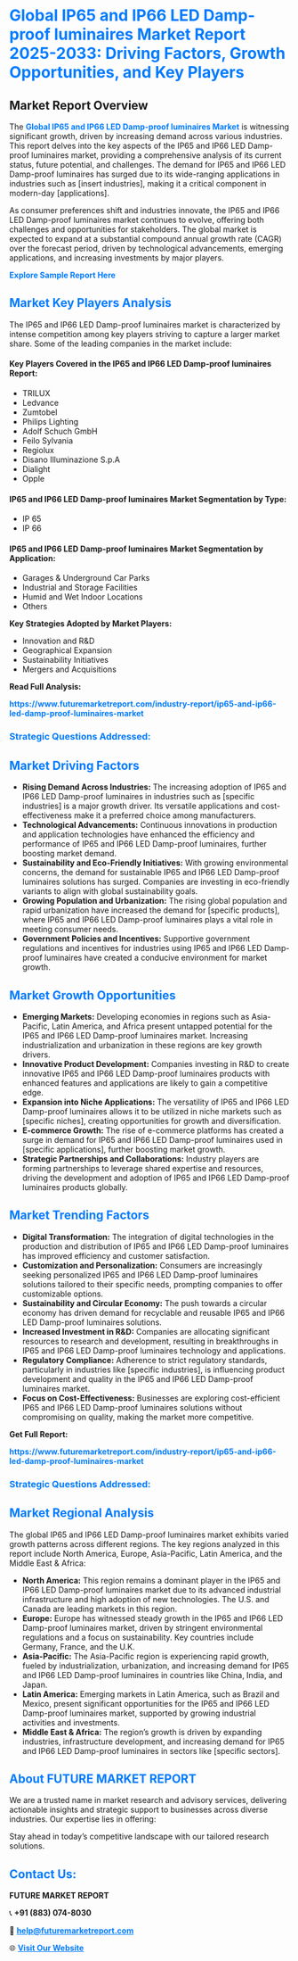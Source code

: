 <h1 style="color: #007BFF;">Global IP65 and IP66 LED Damp-proof luminaires Market Report 2025-2033: Driving Factors, Growth Opportunities, and Key Players</h1>

<section id="overview">
<h2>Market Report Overview</h2>
<p>The <a href="https://www.futuremarketreport.com/industry-report/ip65-and-ip66-led-damp-proof-luminaires-market" style="color: #007BFF; text-decoration: none;"><strong>Global IP65 and IP66 LED Damp-proof luminaires Market</strong></a> is witnessing significant growth, driven by increasing demand across various industries. This report delves into the key aspects of the IP65 and IP66 LED Damp-proof luminaires market, providing a comprehensive analysis of its current status, future potential, and challenges. The demand for IP65 and IP66 LED Damp-proof luminaires has surged due to its wide-ranging applications in industries such as [insert industries], making it a critical component in modern-day [applications].</p>
<p>As consumer preferences shift and industries innovate, the IP65 and IP66 LED Damp-proof luminaires market continues to evolve, offering both challenges and opportunities for stakeholders. The global market is expected to expand at a substantial compound annual growth rate (CAGR) over the forecast period, driven by technological advancements, emerging applications, and increasing investments by major players.</p>
</section>

<section id="overview">
<p><a href="https://www.futuremarketreport.com/request-sample/reportId=42957" style="color: #007BFF; text-decoration: none;"><strong>Explore Sample Report Here</strong></a></p>
</section>

<section id="key-players">
<h2 style="color: #007BFF;">Market Key Players Analysis</h2>
<p>The IP65 and IP66 LED Damp-proof luminaires market is characterized by intense competition among key players striving to capture a larger market share. Some of the leading companies in the market include:</p>
<h4>Key Players Covered in the IP65 and IP66 LED Damp-proof luminaires Report:</h4>
<ul><li>TRILUX</li><li>Ledvance</li><li>Zumtobel</li><li>Philips Lighting</li><li>Adolf Schuch GmbH</li><li>Feilo Sylvania</li><li>Regiolux</li><li>Disano Illuminazione S.p.A</li><li>Dialight</li><li>Opple</li></ul>
<h4>IP65 and IP66 LED Damp-proof luminaires Market Segmentation by Type:</h4>
<ul><li>IP 65</li><li>IP 66</li></ul>

<h4>IP65 and IP66 LED Damp-proof luminaires Market Segmentation by Application:</h4>
<ul><li>Garages &amp; Underground Car Parks</li><li>Industrial and Storage Facilities</li><li>Humid and Wet Indoor Locations</li><li>Others</li></ul>
<p><strong>Key Strategies Adopted by Market Players:</strong></p>
<ul>
<li>Innovation and R&D</li>
<li>Geographical Expansion</li>
<li>Sustainability Initiatives</li>
<li>Mergers and Acquisitions</li>
</ul>
</section>

<section>
<p><strong>Read Full Analysis: </strong></p><a href="https://www.futuremarketreport.com/industry-report/ip65-and-ip66-led-damp-proof-luminaires-market" style="color: #007BFF; text-decoration: none;"><strong>https://www.futuremarketreport.com/industry-report/ip65-and-ip66-led-damp-proof-luminaires-market</strong></a>
<h3 style="color: #007BFF;">Strategic Questions Addressed:</h3>
</section>

<section id="driving-factors">
<h2 style="color: #007BFF;">Market Driving Factors</h2>
<ul>
<li><strong>Rising Demand Across Industries:</strong> The increasing adoption of IP65 and IP66 LED Damp-proof luminaires in industries such as [specific industries] is a major growth driver. Its versatile applications and cost-effectiveness make it a preferred choice among manufacturers.</li>
<li><strong>Technological Advancements:</strong> Continuous innovations in production and application technologies have enhanced the efficiency and performance of IP65 and IP66 LED Damp-proof luminaires, further boosting market demand.</li>
<li><strong>Sustainability and Eco-Friendly Initiatives:</strong> With growing environmental concerns, the demand for sustainable IP65 and IP66 LED Damp-proof luminaires solutions has surged. Companies are investing in eco-friendly variants to align with global sustainability goals.</li>
<li><strong>Growing Population and Urbanization:</strong> The rising global population and rapid urbanization have increased the demand for [specific products], where IP65 and IP66 LED Damp-proof luminaires plays a vital role in meeting consumer needs.</li>
<li><strong>Government Policies and Incentives:</strong> Supportive government regulations and incentives for industries using IP65 and IP66 LED Damp-proof luminaires have created a conducive environment for market growth.</li>
</ul>
</section>

<section id="growth-opportunities">
<h2 style="color: #007BFF;">Market Growth Opportunities</h2>
<ul>
<li><strong>Emerging Markets:</strong> Developing economies in regions such as Asia-Pacific, Latin America, and Africa present untapped potential for the IP65 and IP66 LED Damp-proof luminaires market. Increasing industrialization and urbanization in these regions are key growth drivers.</li>
<li><strong>Innovative Product Development:</strong> Companies investing in R&D to create innovative IP65 and IP66 LED Damp-proof luminaires products with enhanced features and applications are likely to gain a competitive edge.</li>
<li><strong>Expansion into Niche Applications:</strong> The versatility of IP65 and IP66 LED Damp-proof luminaires allows it to be utilized in niche markets such as [specific niches], creating opportunities for growth and diversification.</li>
<li><strong>E-commerce Growth:</strong> The rise of e-commerce platforms has created a surge in demand for IP65 and IP66 LED Damp-proof luminaires used in [specific applications], further boosting market growth.</li>
<li><strong>Strategic Partnerships and Collaborations:</strong> Industry players are forming partnerships to leverage shared expertise and resources, driving the development and adoption of IP65 and IP66 LED Damp-proof luminaires products globally.</li>
</ul>
</section>

<section id="trending-factors">
<h2 style="color: #007BFF;">Market Trending Factors</h2>
<ul>
<li><strong>Digital Transformation:</strong> The integration of digital technologies in the production and distribution of IP65 and IP66 LED Damp-proof luminaires has improved efficiency and customer satisfaction.</li>
<li><strong>Customization and Personalization:</strong> Consumers are increasingly seeking personalized IP65 and IP66 LED Damp-proof luminaires solutions tailored to their specific needs, prompting companies to offer customizable options.</li>
<li><strong>Sustainability and Circular Economy:</strong> The push towards a circular economy has driven demand for recyclable and reusable IP65 and IP66 LED Damp-proof luminaires solutions.</li>
<li><strong>Increased Investment in R&D:</strong> Companies are allocating significant resources to research and development, resulting in breakthroughs in IP65 and IP66 LED Damp-proof luminaires technology and applications.</li>
<li><strong>Regulatory Compliance:</strong> Adherence to strict regulatory standards, particularly in industries like [specific industries], is influencing product development and quality in the IP65 and IP66 LED Damp-proof luminaires market.</li>
<li><strong>Focus on Cost-Effectiveness:</strong> Businesses are exploring cost-efficient IP65 and IP66 LED Damp-proof luminaires solutions without compromising on quality, making the market more competitive.</li>
</ul>
</section>

<section>
<p><strong>Get Full Report: </strong></p><a href="https://www.futuremarketreport.com/industry-report/ip65-and-ip66-led-damp-proof-luminaires-market" style="color: #007BFF; text-decoration: none;"><strong>https://www.futuremarketreport.com/industry-report/ip65-and-ip66-led-damp-proof-luminaires-market</strong></a>
<h3 style="color: #007BFF;">Strategic Questions Addressed:</h3>
</section>


<section id="regional-analysis">
<h2 style="color: #007BFF;">Market Regional Analysis</h2>
<p>The global IP65 and IP66 LED Damp-proof luminaires market exhibits varied growth patterns across different regions. The key regions analyzed in this report include North America, Europe, Asia-Pacific, Latin America, and the Middle East & Africa:</p>
<ul>
<li><strong>North America:</strong> This region remains a dominant player in the IP65 and IP66 LED Damp-proof luminaires market due to its advanced industrial infrastructure and high adoption of new technologies. The U.S. and Canada are leading markets in this region.</li>
<li><strong>Europe:</strong> Europe has witnessed steady growth in the IP65 and IP66 LED Damp-proof luminaires market, driven by stringent environmental regulations and a focus on sustainability. Key countries include Germany, France, and the U.K.</li>
<li><strong>Asia-Pacific:</strong> The Asia-Pacific region is experiencing rapid growth, fueled by industrialization, urbanization, and increasing demand for IP65 and IP66 LED Damp-proof luminaires in countries like China, India, and Japan.</li>
<li><strong>Latin America:</strong> Emerging markets in Latin America, such as Brazil and Mexico, present significant opportunities for the IP65 and IP66 LED Damp-proof luminaires market, supported by growing industrial activities and investments.</li>
<li><strong>Middle East & Africa:</strong> The region’s growth is driven by expanding industries, infrastructure development, and increasing demand for IP65 and IP66 LED Damp-proof luminaires in sectors like [specific sectors].</li>
</ul>
</section>

<footer>
<h2 style="color: #007BFF;">About FUTURE MARKET REPORT</h2>
<p>We are a trusted name in market research and advisory services, delivering actionable insights and strategic support to businesses across diverse industries. Our expertise lies in offering:</p>

<p>Stay ahead in today’s competitive landscape with our tailored research solutions.</p>

<h2 style="color: #007BFF;">Contact Us:</h2>
<p><strong>FUTURE MARKET REPORT</strong></p>
<p>📞 <strong>+91 (883) 074-8030</strong></p>
<p>📧 <strong><a href="mailto:help@futuremarketreport.com" style="color: #007BFF;">help@futuremarketreport.com</a></strong></p>
<p>🌐 <strong><a href="https://www.futuremarketreport.com/" style="color: #007BFF;">Visit Our Website</a></strong></p>
</footer>